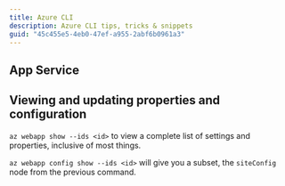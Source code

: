 ```yaml
---
title: Azure CLI
description: Azure CLI tips, tricks & snippets
guid: "45c455e5-4eb0-47ef-a955-2abf6b0961a3"
---
```


## App Service

## Viewing and updating properties and configuration

`az webapp show --ids <id>` to view a complete list of settings and properties, inclusive of most things.

`az webapp config show --ids <id>` will give you a subset, the `siteConfig` node from the previous command.
